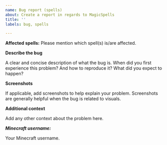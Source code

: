 ```yaml
---
name: Bug report (spells)
about: Create a report in regards to MagicSpells
title: ''
labels: bug, spells

---
```


**Affected spells:**
Please mention which spell(s) is/are affected.

**Describe the bug**

A clear and concise description of what the bug is. When did you first experience this problem? And how to reproduce it? What did you expect to happen?

**Screenshots**

If applicable, add screenshots to help explain your problem. Screenshots are generally helpful when the bug is related to visuals.

**Additional context**

Add any other context about the problem here.

***Minecraft username:***

Your Minecraft username.
